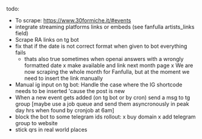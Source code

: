 todo:
- To scrape: https://www.30formiche.it/#events
- integrate streaming platforms links or embeds (see fanfulla artists_links field)
- Scrape RA links on tg bot
- fix that if the date is not correct format when given to bot everything fails
    - thats also true sometimes when openai answers with a wrongly formatted date
x make available and link next month page 
x We are now scraping the whole month for Fanfulla, but at the moment we need to insert the link manually
- Manual ig input on tg bot: Handle the case where the IG shortcode needs to be inserted 'cause the post is new
- When a new event gets added (on tg bot or by cron) send a msg to tg group [maybe use a job queue and send them asyncronously in peak day hrs when found by cronjob at 6am] 
- block the bot to some telegram ids
rollout:
x buy domain
x add telegram group to website
- stick qrs in real world places